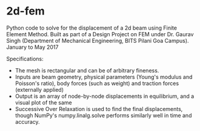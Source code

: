 # 2d-fem
Python code to solve for the displacement of a 2d beam using Finite Element Method. 
Built as part of a Design Project on FEM under Dr. Gaurav Singh (Department of Mechanical Engineering, BITS Pilani Goa Campus).
January to May 2017

Specifications:
- The mesh is rectangular and can be of arbitrary fineness.
- Inputs are beam geometry, physical parameters (Young's modulus and Poisson's ratio), body forces (such as weight) and traction forces (externally applied)
- Output is an array of node-by-node displacements in equilibrium, and a visual plot of the same
- Successive Over Relaxation is used to find the final displacements, though NumPy's numpy.linalg.solve performs similarly well in time and accuracy.
